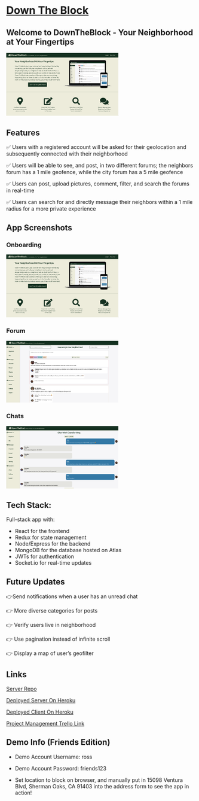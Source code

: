 # [Down The Block](https://down-the-block.herokuapp.com)

## Welcome to DownTheBlock - Your Neighborhood at Your Fingertips
<img src='./src/img/onboarding.png' alt='Onboarding Screenshot' width='300px'/>

## Features
:white_check_mark: Users with a registered account will be asked for their geolocation and subsequently connected with their neighborhood

:white_check_mark: Users will be able to see, and post, in two different forums; the neighbors forum has a 1 mile geofence, while the city forum has a 5 mile geofence

:white_check_mark: Users can post, upload pictures, comment, filter, and search the forums in real-time

:white_check_mark: Users can search for and directly message their neighbors within a 1 mile radius for a more private experience

## App Screenshots

### Onboarding
<img src='./src/img/onboarding.png' alt='Onboarding Screenshot' width='300px'/>

### Forum
<img src='./src/img/forum.png' alt='Onboarding Screenshot' width='300px'/>

### Chats
<img src='./src/img/chat.png' alt='Onboarding Screenshot' width='300px'/>

## Tech Stack: 
Full-stack app with:
- React for the frontend
- Redux for state management
- Node/Express for the backend
- MongoDB for the database hosted on Atlas
- JWTs for authentication
- Socket.io for real-time updates

## Future Updates
:point_right:Send notifications when a user has an unread chat

:point_right: More diverse categories for posts

:point_right: Verify users live in neighborhood

:point_right: Use pagination instead of infinite scroll 

:point_right: Display a map of user’s geofilter

## Links
[Server Repo](https://github.com/thinkful-ei26/Down-The-Block-Server)

[Deployed Server On Heroku](https://down-the-block-server.herokuapp.com/)

[Deployed Client On Heroku](https://down-the-block.herokuapp.com)

[Project Management Trello Link](https://trello.com/b/hPCzbOTZ/neighborhood-watch "trello")

## Demo Info (Friends Edition)
- Demo Account Username: ross

- Demo Account Password: friends123

- Set location to block on browser, and manually put in 15098 Ventura Blvd, Sherman Oaks, CA 91403 into the address form to see the app in action!